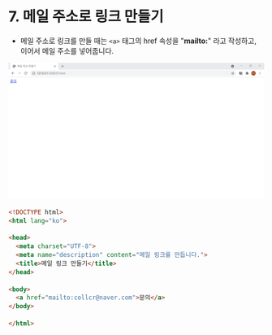 # 7. 메일 주소로 링크 만들기
- 메일 주소로 링크를 만들 때는 `<a>` 태그의 href 속성을 "**mailto:**" 라고 작성하고, 이어서 메일 주소를 넣어줍니다.  
  
![메일 주소로 링크 만들기](img/07.png)
```html
<!DOCTYPE html>
<html lang="ko">

<head>
  <meta charset="UTF-8">
  <meta name="description" content="메일 링크를 만듭니다.">
  <title>메일 링크 만들기</title>
</head>

<body>
  <a href="mailto:collcr@naver.com">문의</a>
</body>

</html>
```